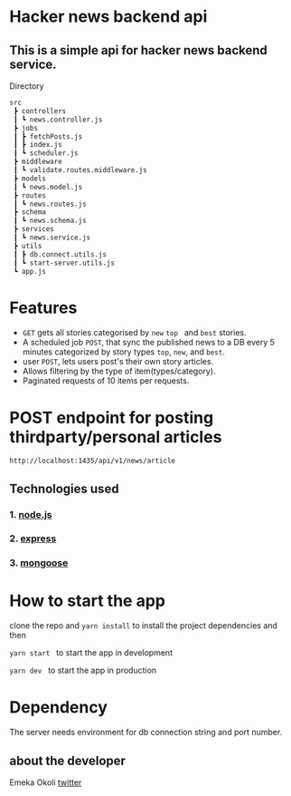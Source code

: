 # Hacker news backend api

## This is a simple api for hacker news backend service.

Directory
```bash
src
 ┣ controllers
 ┃ ┗ news.controller.js
 ┣ jobs
 ┃ ┣ fetchPosts.js
 ┃ ┣ index.js
 ┃ ┗ scheduler.js
 ┣ middleware
 ┃ ┗ validate.routes.middleware.js
 ┣ models
 ┃ ┗ news.model.js
 ┣ routes
 ┃ ┗ news.routes.js
 ┣ schema
 ┃ ┗ news.schema.js
 ┣ services
 ┃ ┗ news.service.js
 ┣ utils
 ┃ ┣ db.connect.utils.js
 ┃ ┗ start-server.utils.js
 ┗ app.js
 ```
# Features 
- `GET` gets all stories categorised by `new` `top ` and  `best` stories.
- A scheduled job `POST`, that sync the published news to a DB every 5 minutes categorized by story types `top`, `new`, and `best`.
- user `POST`, lets users post's their own story articles.
- Allows filtering by the type of item(types/category).
- Paginated requests of 10 items per requests.

# POST endpoint for posting thirdparty/personal articles
`http://localhost:1435/api/v1/news/article`


## Technologies used
### 1. [node.js](https://nodejs.org/)
### 2. [express](https://expressjs.com/)
### 3. [mongoose](https://mongoosejs.com/)

# How to start the app
clone the repo and `yarn install` to install the project dependencies and then 

`yarn start ` to start the app in development

`yarn dev ` to start the app in production


# Dependency
The server needs environment for db connection string and port number.

## about the developer
Emeka Okoli
[twitter](https://twitter.com/emyokoli)